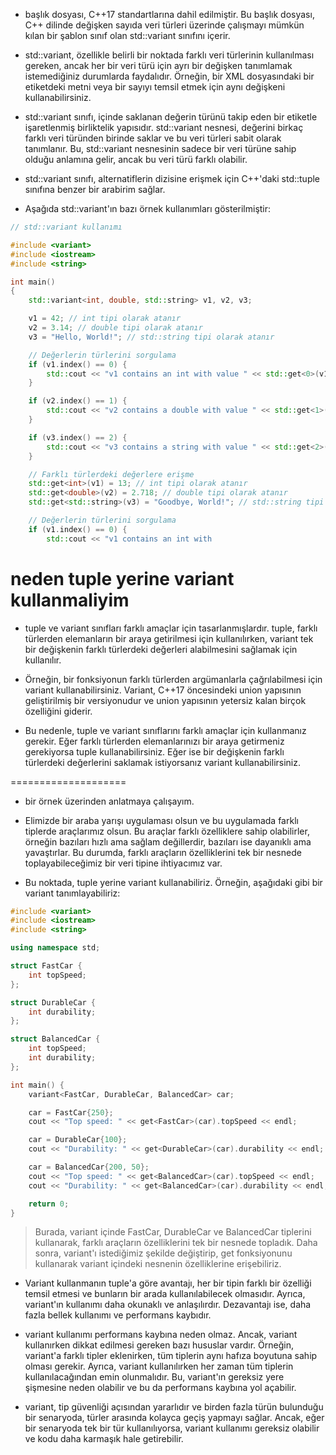 - <variant> başlık dosyası, C++17 standartlarına dahil edilmiştir. Bu başlık dosyası, C++ dilinde değişken sayıda veri türleri üzerinde çalışmayı mümkün kılan bir şablon sınıf olan std::variant sınıfını içerir.

- std::variant, özellikle belirli bir noktada farklı veri türlerinin kullanılması gereken, ancak her bir veri türü için ayrı bir değişken tanımlamak istemediğiniz durumlarda faydalıdır. Örneğin, bir XML dosyasındaki bir etiketdeki metni veya bir sayıyı temsil etmek için aynı değişkeni kullanabilirsiniz.

- std::variant sınıfı, içinde saklanan değerin türünü takip eden bir etiketle işaretlenmiş birliktelik yapısıdır. std::variant nesnesi, değerini birkaç farklı veri türünden birinde saklar ve bu veri türleri sabit olarak tanımlanır. Bu, std::variant nesnesinin sadece bir veri türüne sahip olduğu anlamına gelir, ancak bu veri türü farklı olabilir.

- std::variant sınıfı, alternatiflerin dizisine erişmek için C++'daki std::tuple sınıfına benzer bir arabirim sağlar.

- Aşağıda std::variant'ın bazı örnek kullanımları gösterilmiştir:

```CPP
// std::variant kullanımı

#include <variant>
#include <iostream>
#include <string>

int main()
{
    std::variant<int, double, std::string> v1, v2, v3;

    v1 = 42; // int tipi olarak atanır
    v2 = 3.14; // double tipi olarak atanır
    v3 = "Hello, World!"; // std::string tipi olarak atanır

    // Değerlerin türlerini sorgulama
    if (v1.index() == 0) {
        std::cout << "v1 contains an int with value " << std::get<0>(v1) << '\n';
    }

    if (v2.index() == 1) {
        std::cout << "v2 contains a double with value " << std::get<1>(v2) << '\n';
    }

    if (v3.index() == 2) {
        std::cout << "v3 contains a string with value " << std::get<2>(v3) << '\n';
    }

    // Farklı türlerdeki değerlere erişme
    std::get<int>(v1) = 13; // int tipi olarak atanır
    std::get<double>(v2) = 2.718; // double tipi olarak atanır
    std::get<std::string>(v3) = "Goodbye, World!"; // std::string tipi olarak atanır

    // Değerlerin türlerini sorgulama
    if (v1.index() == 0) {
        std::cout << "v1 contains an int with

```

# neden tuple yerine variant kullanmaliyim

- tuple ve variant sınıfları farklı amaçlar için tasarlanmışlardır. tuple, farklı türlerden elemanların bir araya getirilmesi için kullanılırken, variant tek bir değişkenin farklı türlerdeki değerleri alabilmesini sağlamak için kullanılır.

- Örneğin, bir fonksiyonun farklı türlerden argümanlarla çağrılabilmesi için variant kullanabilirsiniz. Variant, C++17 öncesindeki union yapısının geliştirilmiş bir versiyonudur ve union yapısının yetersiz kalan birçok özelliğini giderir.

- Bu nedenle, tuple ve variant sınıflarını farklı amaçlar için kullanmanız gerekir. Eğer farklı türlerden elemanlarınızı bir araya getirmeniz gerekiyorsa tuple kullanabilirsiniz. Eğer ise bir değişkenin farklı türlerdeki değerlerini saklamak istiyorsanız variant kullanabilirsiniz.

====================

- bir örnek üzerinden anlatmaya çalışayım.

- Elimizde bir araba yarışı uygulaması olsun ve bu uygulamada farklı tiplerde araçlarımız olsun. Bu araçlar farklı özelliklere sahip olabilirler, örneğin bazıları hızlı ama sağlam değillerdir, bazıları ise dayanıklı ama yavaştırlar. Bu durumda, farklı araçların özelliklerini tek bir nesnede toplayabileceğimiz bir veri tipine ihtiyacımız var.

- Bu noktada, tuple yerine variant kullanabiliriz. Örneğin, aşağıdaki gibi bir variant tanımlayabiliriz:

```CPP
#include <variant>
#include <iostream>
#include <string>

using namespace std;

struct FastCar {
    int topSpeed;
};

struct DurableCar {
    int durability;
};

struct BalancedCar {
    int topSpeed;
    int durability;
};

int main() {
    variant<FastCar, DurableCar, BalancedCar> car;

    car = FastCar{250};
    cout << "Top speed: " << get<FastCar>(car).topSpeed << endl;

    car = DurableCar{100};
    cout << "Durability: " << get<DurableCar>(car).durability << endl;

    car = BalancedCar{200, 50};
    cout << "Top speed: " << get<BalancedCar>(car).topSpeed << endl;
    cout << "Durability: " << get<BalancedCar>(car).durability << endl;

    return 0;
}

```

> Burada, variant içinde FastCar, DurableCar ve BalancedCar tiplerini kullanarak, farklı araçların özelliklerini tek bir nesnede topladık. Daha sonra, variant'ı istediğimiz şekilde değiştirip, get fonksiyonunu kullanarak variant içindeki nesnenin özelliklerine erişebiliriz.

- Variant kullanmanın tuple'a göre avantajı, her bir tipin farklı bir özelliği temsil etmesi ve bunların bir arada kullanılabilecek olmasıdır. Ayrıca, variant'ın kullanımı daha okunaklı ve anlaşılırdır. Dezavantajı ise, daha fazla bellek kullanımı ve performans kaybıdır.

- variant kullanımı performans kaybına neden olmaz. Ancak, variant kullanırken dikkat edilmesi gereken bazı hususlar vardır. Örneğin, variant'a farklı tipler eklenirken, tüm tiplerin aynı hafıza boyutuna sahip olması gerekir. Ayrıca, variant kullanılırken her zaman tüm tiplerin kullanılacağından emin olunmalıdır. Bu, variant'ın gereksiz yere şişmesine neden olabilir ve bu da performans kaybına yol açabilir.

- variant, tip güvenliği açısından yararlıdır ve birden fazla türün bulunduğu bir senaryoda, türler arasında kolayca geçiş yapmayı sağlar. Ancak, eğer bir senaryoda tek bir tür kullanılıyorsa, variant kullanımı gereksiz olabilir ve kodu daha karmaşık hale getirebilir.




























